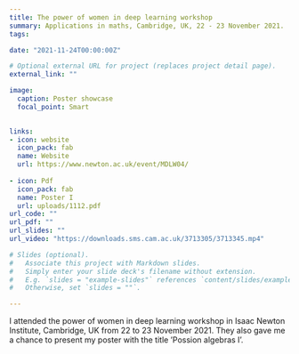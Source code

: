 ```yaml
---
title: The power of women in deep learning workshop
summary: Applications in maths, Cambridge, UK, 22 - 23 November 2021.
tags:

date: "2021-11-24T00:00:00Z"

# Optional external URL for project (replaces project detail page).
external_link: ""

image:
  caption: Poster showcase
  focal_point: Smart

  
links:
- icon: website
  icon_pack: fab
  name: Website
  url: https://www.newton.ac.uk/event/MDLW04/
  
- icon: Pdf
  icon_pack: fab
  name: Poster I
  url: uploads/1112.pdf
url_code: ""
url_pdf: ""
url_slides: ""
url_video: "https://downloads.sms.cam.ac.uk/3713305/3713345.mp4"

# Slides (optional).
#   Associate this project with Markdown slides.
#   Simply enter your slide deck's filename without extension.
#   E.g. `slides = "example-slides"` references `content/slides/example-slides.md`.
#   Otherwise, set `slides = ""`.

---
```


I attended the power of women in deep learning workshop in Isaac Newton Institute, Cambridge, UK from
22 to 23 November 2021. They also gave me a chance to present my poster with the title ’Possion algebras I’.